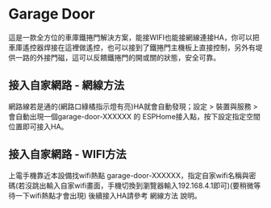# Garage Door
這是一款全方位的車庫鐵捲門解決方案，能接WIFI也能接網線連接HA，你可以把車庫遙控器焊接在這裡做遙控，也可以接到了鐵捲門主機板上直接控制，另外有堤供一路的外接門磁，這可以反饋鐵捲門的開或關的狀態，安全可靠。

## 接入自家網路 - 網線方法

網路線若是通的(網路口綠橘指示燈有亮)HA就會自動發現；設定 > 裝置與服務 > 會自動出現一個garage-door-XXXXXX 的 ESPHome接入點，按下設定指定空間位置即可接入HA。

## 接入自家網路 - WIFI方法

上電手機靠近本設備找wifi熱點 garage-door-XXXXXX，指定自家wifi名稱與密碼(若沒跳出輸入自家wifi畫面，手機切換到瀏覽器輸入192.168.4.1即可)(要稍微等待一下wifi熱點才會出現) 後續接入HA請參考 網線方法 說明。

